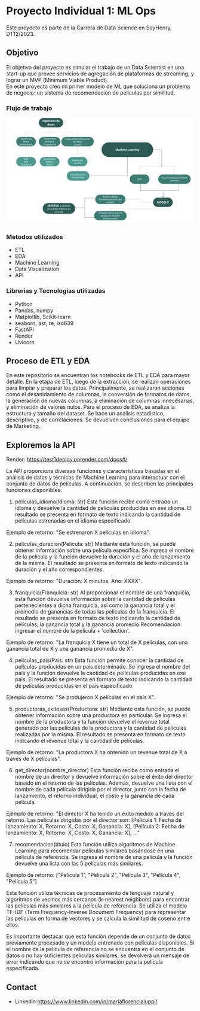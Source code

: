 # Proyecto Individual 1: ML Ops
Este proyecto es parte de la Carrera de Data Science en SoyHenry, DT12/2023.



## Objetivo
El objetivo del proyecto es simular el trabajo de un Data Scientist en una start-up que provee servicios de agregación de plataformas de streaming, y lograr un MVP (Minimum Viable Product).  
En este proyecto creo mi primer modelo de ML que soluciona un problema de negocio: un sistema de recomendación de peliculas por similitud.

### Flujo de trabajo
![Flujo ML](https://github.com/MaryFlorence/test1/blob/master/flujo%20ML%20Ops.png)



### Metodos utilizados
* ETL
* EDA
* Machine Learning
* Data Visualization
* API


### Librerias y Tecnologias utilizadas
* Python
* Pandas, numpy
* Matplotlib, Scikit-learn
* seaborn, ast, re, iso639
* FastAPI
* Render
* Uvicorn

## Proceso de ETL y EDA

En este repositorio se encuentran los notebooks de ETL y EDA para mayor detalle. En la etapa de ETL, luego de la extracción, se realizan operaciones para limpiar y preparar los datos.  Principalmente, se realizaron acciones como el desanidamiento de columnas, la conversión de formatos de datos, la generación de nuevas columnas,la eliminación de columnas innecesarias, y eliminación de valores nulos. Para el proceso de EDA, se analiza la estructura y tamaño del dataset. Se hace un analisis estadistico, descriptivo, y de correlaciones. Se devuelven conclusiones para el equipo de Marketing.

## Exploremos la API 
Render: https://test1deploy.onrender.com/docs#/

La API proporciona diversas funciones y características basadas en el análisis de datos y técnicas de Machine Learning para interactuar con el conjunto de datos de películas. A continuación, se describen las principales funciones disponibles:

1. peliculas_idioma(Idioma: str)
Esta función recibe como entrada un idioma y devuelve la cantidad de películas producidas en ese idioma. El resultado se presenta en formato de texto indicando la cantidad de películas estrenadas en el idioma especificado.

Ejemplo de retorno: "Se estrenaron X películas en idioma".

2. peliculas_duracion(Pelicula: str)
Mediante esta función, se puede obtener información sobre una película específica. Se ingresa el nombre de la película y la función devuelve la duración y el año de lanzamiento de la misma. El resultado se presenta en formato de texto indicando la duración y el año correspondientes.

Ejemplo de retorno: "Duración: X minutos. Año: XXXX".

3. franquicia(Franquicia: str)
Al proporcionar el nombre de una franquicia, esta función devuelve información sobre la cantidad de películas pertenecientes a dicha franquicia, así como la ganancia total y el promedio de ganancias de todas las películas de la franquicia. El resultado se presenta en formato de texto indicando la cantidad de películas, la ganancia total y la ganancia promedio.Recomendacion: ingresar el nombre de la pelicula + 'collection'.

Ejemplo de retorno: "La franquicia X tiene un total de X películas, con una ganancia total de X y una ganancia promedio de X".

4. peliculas_pais(Pais: str)
Esta función permite conocer la cantidad de películas producidas en un país determinado. Se ingresa el nombre del país y la función devuelve la cantidad de películas producidas en ese país. El resultado se presenta en formato de texto indicando la cantidad de películas producidas en el país especificado.

Ejemplo de retorno: "Se produjeron X películas en el país X".

5. productoras_exitosas(Productora: str)
Mediante esta función, se puede obtener información sobre una productora en particular. Se ingresa el nombre de la productora y la función devuelve el revenue total generado por las películas de la productora y la cantidad de películas realizadas por la misma. El resultado se presenta en formato de texto indicando el revenue total y la cantidad de películas.

Ejemplo de retorno: "La productora X ha obtenido un revenue total de X a través de X películas".

6. get_director(nombre_director)
Esta función recibe como entrada el nombre de un director y devuelve información sobre el éxito del director basado en el retorno de las películas. Además, devuelve una lista con el nombre de cada película dirigida por el director, junto con la fecha de lanzamiento, el retorno individual, el costo y la ganancia de cada película.

Ejemplo de retorno: "El director X ha tenido un éxito medido a través del retorno. Las películas dirigidas por el director son: [Película 1: Fecha de lanzamiento: X, Retorno: X, Costo: X, Ganancia: X], [Película 2: Fecha de lanzamiento: X, Retorno: X, Costo: X, Ganancia: X], ..."

7. recomendacion(titulo)
Esta función utiliza algoritmos de Machine Learning para recomendar películas similares basándose en una película de referencia. Se ingresa el nombre de una película y la función devuelve una lista con las 5 películas más similares.

Ejemplo de retorno: ["Película 1", "Película 2", "Película 3", "Película 4", "Película 5"]

Esta función utiliza técnicas de procesamiento de lenguaje natural y algoritmos de vecinos más cercanos (k-nearest neighbors) para encontrar las películas más similares a la película de referencia. Se utiliza el modelo TF-IDF (Term Frequency-Inverse Document Frequency) para representar las películas en forma de vectores y se calcula la similitud de coseno entre ellos.

Es importante destacar que esta función depende de un conjunto de datos previamente procesado y un modelo entrenado con películas disponibles. Si el nombre de la película de referencia no se encuentra en el conjunto de datos o no hay suficientes películas similares, se devolverá un mensaje de error indicando que no se encontró información para la película especificada.

## Contact
* Linkedin:https://www.linkedin.com/in/mariaflorencialuppi/
